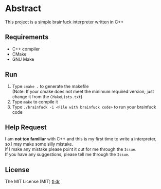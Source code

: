 # Abstract
This project is a simple brainfuck interpreter written in C++
## Requirements
- C++ compiler
- CMake
- GNU Make
## Run
1. Type `cmake .` to generate the makefile\
(Note: If your cmake does not meet the minimum required version, just change it from the `CMakeLists.txt`)
2. Type `make` to compile it
3. Type `./brainfuck -i <File with brainfuck code>` to run your brainfuck code
## Help Request
I am **not too familiar** with C++ and this is my first time to write a interpreter, so I may make some silly mistake.\
If I make any mistake please point it out for me through the ```Issue```.\
If you have any suggestions, please tell me through the ```Issue```.
## License
The MIT License (MIT) [tl;dr](https://tldrlegal.com/license/mit-license)
